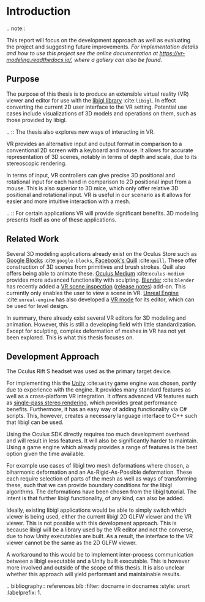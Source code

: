 # Introduction

.. note::

   This report will focus on the development approach as well as evaluating the project and suggesting future improvements. *For implementation details and how to use this project see the online documentation at https://vr-modeling.readthedocs.io/, where a gallery can also be found.*

## Purpose

The purpose of this thesis is to produce an extensible virtual reality (VR) viewer and editor for use with the [libigl library](https://libigl.github.io/) :cite:`libigl`. In effect converting the current 2D user interface to the VR setting. Potential use cases include visualizations of 3D models and operations on them, such as those provided by libigl. 

.. :: The thesis also explores new ways of interacting in VR.

VR provides an alternative input and output format in comparison to a conventional 2D screen with a keyboard and mouse. It allows for accurate representation of 3D scenes, notably in terms of depth and scale, due to its stereoscopic rendering.

In terms of input, VR controllers can give precise 3D positional and rotational input for each hand in comparison to 2D positional input from a mouse. This is also superior to 3D mice, which only offer relative 3D positional and rotational input. VR is useful in our scenario as it allows for easier and more intuitive interaction with a mesh. 

.. :: For certain applications VR will provide significant benefits. 3D modeling presents itself as one of these applications.

## Related Work

Several 3D modeling applications already exist on the Oculus Store such as [Google Blocks](https://arvr.google.com/blocks/) :cite:`google-blocks`, [Facebook's Quill](https://quill.fb.com/) :cite:`quill`. These offer construction of 3D scenes from primitives and brush strokes. Quill also offers being able to animate these. [Oculus Medium](https://www.oculus.com/medium/) :cite:`oculus-medium` provides more advanced functionality with sculpting. [Blender](https://www.blender.org/) :cite:`blender` has recently added a [VR scene inspection](https://docs.blender.org/manual/en/dev/addons/3d_view/vr_scene_inspection.html) ([release notes](https://wiki.blender.org/wiki/Reference/Release_Notes/2.83/Virtual_Reality)) add-on. This currently only enables the user to view a scene in VR. [Unreal Engine](https://www.unrealengine.com/) :cite:`unreal-engine` has also developed a [VR mode](https://docs.unrealengine.com/en-US/Engine/Editor/VR/index.html) for its editor, which can be used for level design. 

In summary, there already exist several VR editors for 3D modeling and animation. However, this is still a developing field with little standardization. Except for sculpting, complex deformation of meshes in VR has not yet been explored. This is what this thesis focuses on.

## Development Approach

The Oculus Rift S headset was used as the primary target device. 

For implementing this the [Unity](https://unity.com/) :cite:`unity` game engine was chosen, partly due to experience with the engine. It provides many standard features as well as a cross-platform VR integration. It offers advanced VR features such as [single-pass stereo rendering](https://docs.unity3d.com/Manual/SinglePassStereoRendering.html), which provides great performance benefits. Furthermore, it has an easy way of adding functionality via C# scripts. This, however, creates a necessary language interface to C++ such that libigl can be used. 

Using the Oculus SDK directly requires too much development overhead and will result in less features. It will also be significantly harder to maintain. Using a game engine which already provides a range of features is the best option given the time available.

For example use cases of libigl two mesh deformations where chosen, a biharmonic deformation and an As-Rigid-As-Possible deformation. These each require selection of parts of the mesh as well as ways of transforming these, such that we can provide boundary conditions for the libigl algorithms. The deformations have been chosen from the libigl tutorial. The intent is that further libigl functionality, of any kind, can also be added. 

Ideally, existing libigl applications would be able to simply switch which viewer is being used, either the current libigl 2D GLFW viewer and the VR viewer. This is not possible with this development approach. This is because libigl will be a library used by the VR editor and not the converse, due to how Unity executables are built. As a result, the interface to the VR viewer cannot be the same as the 2D GLFW viewer.

A workaround to this would be to implement inter-process communication between a libigl executable and a Unity built executable. This is however more involved and outside of the scope of this thesis. It is also unclear whether this approach will yield performant and maintainable results. 

.. bibliography:: references.bib
   :filter: docname in docnames
   :style: unsrt
   :labelprefix: 1.